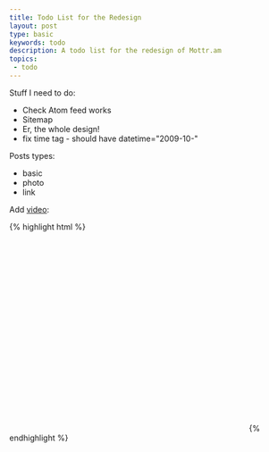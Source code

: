 ```yaml
---
title: Todo List for the Redesign
layout: post
type: basic
keywords: todo
description: A todo list for the redesign of Mottr.am
topics:
 - todo
---
```

Stuff I need to do:

* Check Atom feed works
* Sitemap
* Er, the whole design!
* fix time tag - should have datetime="2009-10-"

Posts types:

* basic
* photo
* link


Add [video][1]:

{% highlight html %}
<object width="425" height="344" data="http://www.youtube.com/v/8-pFwbHMuwA&amp;hl=en&amp;fs=1">
<param name="movie" value="http://www.youtube.com/v/8-pFwbHMuwA&amp;hl=en&amp;fs=1" />
<param name="allowFullScreen" value="true" />
<param name="allowscriptaccess" value="always" />
<embed src="http://www.youtube.com/v/8-pFwbHMuwA&amp;hl=en&amp;fs=1" type="application/x-shockwave-flash" allowscriptaccess="always" allowfullscreen="true" width="425" height="344" />
</object>
{% endhighlight %}
	
[1]:http://www.brucelawson.co.uk/2009/html-5-flash-embedding-and-other-validation-erors/